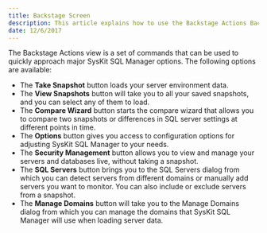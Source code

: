 ```yaml
---
title: Backstage Screen
description: This article explains how to use the Backstage Actions Backstage Actions commands to quickly approach major SysKit SQL Manager optionsto quickly approach major SysKit SQL Manager options.
date: 12/6/2017
---
```


The Backstage Actions view is a set of commands that can be used to quickly approach major SysKit SQL Manager options. The following options are available:

* The __Take Snapshot__ button loads your server environment data.
* The __View Snapshots__ button will take you to all your saved snapshots, and you can select any of them to load.
* The __Compare Wizard__ button starts the compare wizard that allows you to compare two snapshots or differences in SQL server settings at different points in time.
* The __Options__ button gives you access to configuration options for adjusting SysKit SQL Manager to your needs.
* The __Security Management__ button allows you to view and manage your servers and databases live, without taking a snapshot.
* The __SQL Servers__ button brings you to the SQL Servers dialog from which you can detect servers from different domains or manually add servers you want to monitor. You can also include or exclude servers from a snapshot.
* The __Manage Domains__ button will take you to the Manage Domains dialog from which you can manage the domains that SysKit SQL Manager will use when loading server data.